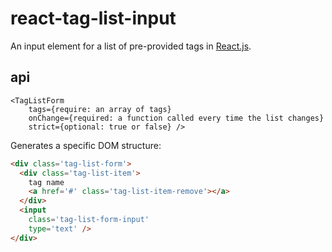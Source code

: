 # react-tag-list-input

An input element for a list of pre-provided tags in [React.js](http://facebook.github.io/react/).

## api

```
<TagListForm
    tags={require: an array of tags}
    onChange={required: a function called every time the list changes}
    strict={optional: true or false} />
```

Generates a specific DOM structure:

```html
<div class='tag-list-form'>
  <div class='tag-list-item'>
    tag name
    <a href='#' class='tag-list-item-remove'></a>
  </div>
  <input
    class='tag-list-form-input'
    type='text' />
</div>
```

